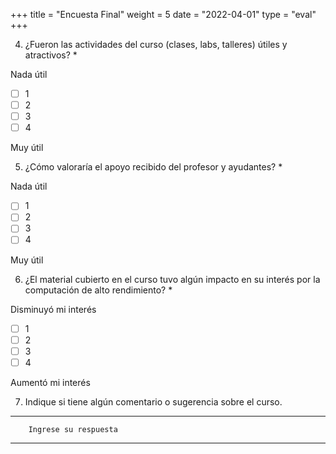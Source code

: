 +++
title = "Encuesta Final"
weight = 5
date = "2022-04-01"
type = "eval"
+++


4. ¿Fueron las actividades del curso (clases, labs, talleres) útiles y atractivos? *

Nada útil
- [ ] 1
- [ ] 2
- [ ] 3
- [ ] 4

Muy útil

5. ¿Cómo valoraría el apoyo recibido del profesor y ayudantes?  *

Nada útil
- [ ] 1
- [ ] 2
- [ ] 3
- [ ] 4

Muy útil

6. ¿El material cubierto en el curso tuvo algún impacto en su interés por la computación
   de alto rendimiento? *

Disminuyó mi interés
- [ ] 1
- [ ] 2
- [ ] 3
- [ ] 4

Aumentó mi interés

7. Indique si tiene algún comentario o sugerencia sobre el curso.
---

        Ingrese su respuesta

---